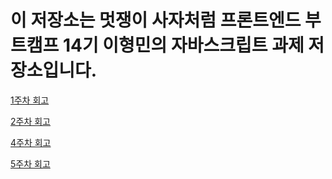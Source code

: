 # 이 저장소는 멋쟁이 사자처럼 프론트엔드 부트캠프 14기 이형민의 자바스크립트 과제 저장소입니다.

[1주차 회고](/week1/week1Retrospective.md)

[2주차 회고](/week2/week2Retrospective.md)

[4주차 회고](/week4/week4Retrospective.md)

[5주차 회고](/week5/week5Retrospective.md)
